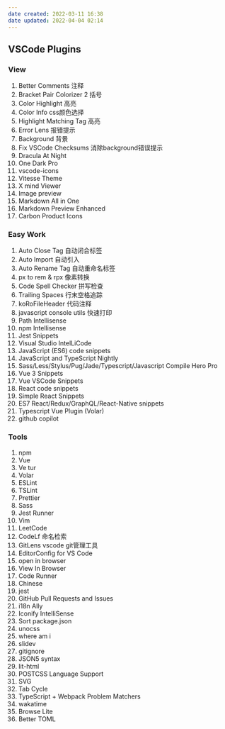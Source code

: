 ```yaml
---
date created: 2022-03-11 16:38
date updated: 2022-04-04 02:14
---
```


## VSCode Plugins

### View

1. Better Comments 注释
2. Bracket Pair Colorizer 2 括号
3. Color Highlight 高亮
4. Color Info css颜色选择
5. Highlight Matching Tag 高亮
6. Error Lens 报错提示
7. Background 背景
8. Fix VSCode Checksums 消除background错误提示
9. Dracula At Night
10. One Dark Pro
11. vscode-icons
12. Vitesse Theme
13. X mind Viewer
14. Image preview
15. Markdown All in One
16. Markdown Preview Enhanced
17. Carbon Product Icons

### Easy Work

1. Auto Close Tag 自动闭合标签
2. Auto Import 自动引入
3. Auto Rename Tag 自动重命名标签
4. px to rem & rpx 像素转换
5. Code Spell Checker 拼写检查
6. Trailing Spaces 行末空格追踪
7. koRoFileHeader 代码注释
8. javascript console utils 快速打印
9. Path Intellisense
10. npm Intellisense
11. Jest Snippets
12. Visual Studio IntelLiCode
13. JavaScript (ES6) code snippets
14. JavaScript and TypeScript Nightly
15. Sass/Less/Stylus/Pug/Jade/Typescript/Javascript Compile Hero Pro
16. Vue 3 Snippets
17. Vue VSCode Snippets
18. React code snippets
19. Simple React Snippets
20. ES7 React/Redux/GraphQL/React-Native snippets
21. Typescript Vue Plugin (Volar)
22. github copilot

### Tools

1. npm
2. Vue
3. Ve tur
4. Volar
5. ESLint
6. TSLint
7. Prettier
8. Sass
9. Jest Runner
10. Vim
11. LeetCode
12. CodeLf 命名检索
13. GitLens vscode git管理工具
14. EditorConfig for VS Code
15. open in browser
16. View In Browser
17. Code Runner
18. Chinese
19. jest
20. GitHub Pull Requests and Issues
21. i18n Ally
22. Iconify IntelliSense
23. Sort package.json
24. unocss
25. where am i
26. slidev
27. gitignore
28. JSON5 syntax
29. lit-html
30. POSTCSS Language Support
31. SVG
32. Tab Cycle
33. TypeScript + Webpack Problem Matchers
34. wakatime
35. Browse Lite
36. Better TOML
